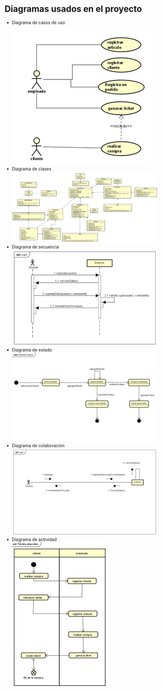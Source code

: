 # Diagramas usados en el proyecto
- Diagrama de casos de uso  
![](Artefactos/CasosDeUso.png)
- Diagrama de clases  
![](Artefactos/DiagramaDeClases.png)
- Diagrama de secuencia  
![](Artefactos/DiagramaDeSecuencia.png)
- Diagrama de estado  
![](Artefactos/DiagramaDeEstados.png)
- Diagrama de colaboración   
![](Artefactos/DiagramaDeColaboracion.png)
- Diagrama de actividad  
![](Artefactos/DiagramaDeActividad.png)
